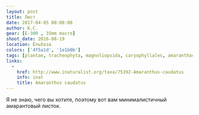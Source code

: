 ```yaml
---
layout: post
title: Лист
date: 2017-04-05 00:00:00
author: К.С.
gear: [E-300 , 35mm macro]
shoot_date: 2016-08-19
location: Ёльбаза
colors: ['4f5a1d', '1e1b0b']
tags: [plantae, tracheophyta, magnoliopsida, caryophyllales, amaranthaceae, amaranthus, amaranthus caudatus]
links:
  -
    href: http://www.inaturalist.org/taxa/75392-Amaranthus-caudatus
    info: inat
    title: Amaranthus caudatus
---
```


Я не знаю, чего вы хотите, поэтому вот вам минималистичный амарантовый листок.
